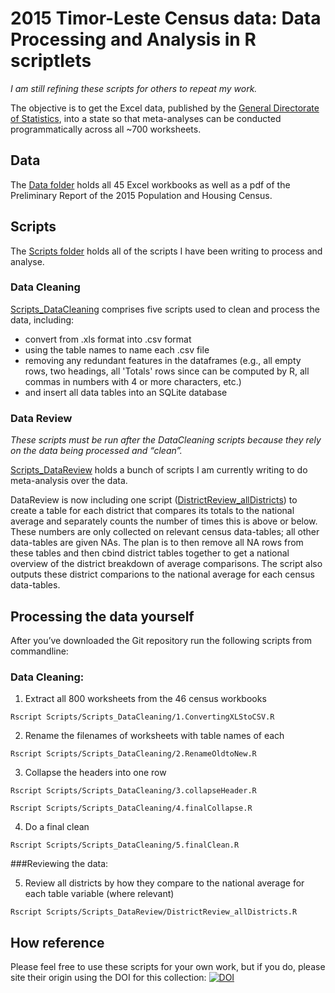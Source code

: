 # 2015 Timor-Leste Census data: Data Processing and Analysis in R scriptlets

*I am still refining these scripts for others to repeat my work.* 


The objective is to get the Excel data, published by the [General Directorate of Statistics](http://www.statistics.gov.tl/category/publications/census-publications/2015-census-publications/), into a state so that meta-analyses can be conducted programmatically across all ~700 worksheets. 

## Data
The [Data folder](https://github.com/paddytobias/15census_timor_dataclean/tree/master/data) holds all 45 Excel workbooks as well as a pdf of the Preliminary Report of the 2015 Population and Housing Census.

## Scripts

The [Scripts folder](https://github.com/paddytobias/15census_timor_dataclean/tree/master/Scripts) holds all of the scripts I have been writing to process and analyse.

### Data Cleaning
[Scripts_DataCleaning](https://github.com/paddytobias/15census_timor_dataclean/tree/master/Scripts/Scripts_DataCleaning) comprises five scripts used to clean and process the data, including:
* convert from .xls format into .csv format
* using the table names to name each .csv file
* removing any redundant features in the dataframes (e.g., all empty rows, two headings, all 'Totals' rows since can be computed by R, all commas in numbers with 4 or more characters, etc.)
* and insert all data tables into an SQLite database

### Data Review
*These scripts must be run after the DataCleaning scripts because they rely on the data being processed and “clean”.* 

[Scripts_DataReview](https://github.com/paddytobias/15census_timor_dataclean/tree/master/Scripts/Scripts_DataReview) holds a bunch of scripts I am currently writing to do meta-analysis over the data. 

DataReview is now including one script ([DistrictReview_allDistricts](https://github.com/paddytobias/15census_timor_dataclean/blob/master/Scripts/Scripts_DataReview/DistrictReview_allDistricts.R)) to create a table for each district that compares its totals to the national average and separately counts the number of times this is above or below. These numbers are only collected on relevant census data-tables; all other data-tables are given NAs. The plan is to then remove all NA rows from these tables and then cbind district tables together to get a national overview of the district breakdown of average comparisons. The script also outputs these district comparions to the national average for each census data-tables.


## Processing the data yourself

After you’ve downloaded the Git repository run the following scripts from commandline:

### Data Cleaning: 
1. Extract all 800 worksheets from the 46 census workbooks

`Rscript Scripts/Scripts_DataCleaning/1.ConvertingXLStoCSV.R`

2. Rename the filenames of worksheets with table names of each

`Rscript Scripts/Scripts_DataCleaning/2.RenameOldtoNew.R`

3. Collapse the headers into one row

`Rscript Scripts/Scripts_DataCleaning/3.collapseHeader.R`

`Rscript Scripts/Scripts_DataCleaning/4.finalCollapse.R`

4. Do a final clean

`Rscript Scripts/Scripts_DataCleaning/5.finalClean.R`

###Reviewing the data:
 
5. Review all districts by how they compare to the national average for each table variable (where relevant)

`Rscript Scripts/Scripts_DataReview/DistrictReview_allDistricts.R`

## How reference

Please feel free to use these scripts for your own work, but if you do, please site their origin using the DOI for this collection: 
[![DOI](https://zenodo.org/badge/96260480.svg)](https://zenodo.org/badge/latestdoi/96260480)


